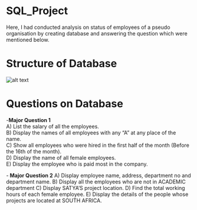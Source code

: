 # SQL_Project
Here, I had conducted analysis on status of employees of a pseudo organisation by creating database and answering the question which were mentioned below.

# Structure of Database
![alt text](https://github.com/vishal-verma-96/SQL_Project/blob/2c391b9221eade3f9ab66d069d997b60ef91ed61/structure.png)

# Questions on Database

-<b>Major Question 1</b></br>
A) List the salary of all the employees.</br>
B) Display the names of all employees with any “A” at any place of the name.</br>
C) Show all employees who were hired in the first half of the month (Before the 16th of the month).</br>
D) Display the name of all female employees.</br>
E) Display the employee who is paid most in the company.

-<b> Major Question 2</b>
A) Display employee name, address, department no and department name.
B) Display all the employees who are not in ACADEMIC department
C) Display SATYA’S project location.
D) Find the total working hours of each female employee.
E) Display the details of the people whose projects are located at SOUTH AFRICA.
